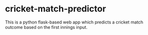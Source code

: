 # cricket-match-predictor
This is a python flask-based web app which predicts a cricket match outcome based on the first innings input.
